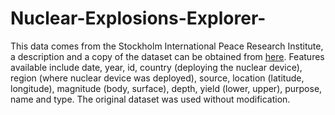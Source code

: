 # Nuclear-Explosions-Explorer-

This data comes from the Stockholm International Peace Research Institute, a description and a 
copy of the dataset can be obtained from [here](https://github.com/rfordatascience/tidytuesday/tree/master/data/2019/2019-08-20). Features available include date, year, id, country 
(deploying the nuclear device), region (where nuclear device was deployed), source, location 
(latitude, longitude), magnitude (body, surface), depth, yield (lower, upper), purpose, name and 
type. The original dataset was used without modification.
